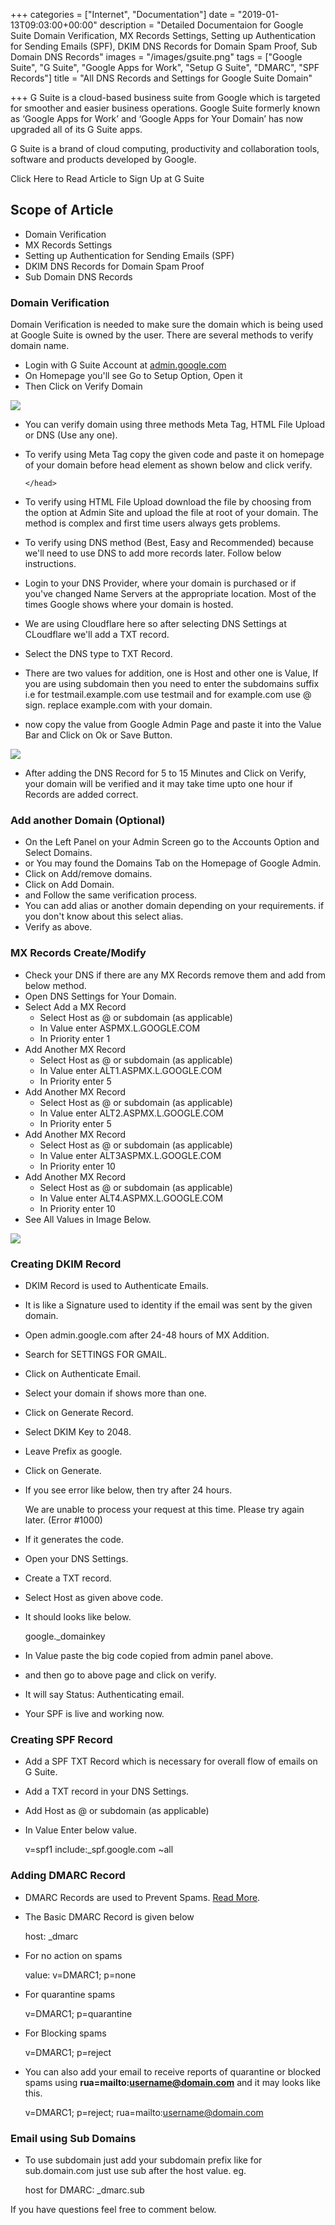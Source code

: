 +++
categories = ["Internet", "Documentation"]
date = "2019-01-13T09:03:00+00:00"
description = "Detailed Documentaion for Google Suite Domain Verification, MX Records Settings, Setting up Authentication for Sending Emails (SPF), DKIM DNS Records for Domain Spam Proof, Sub Domain DNS Records"
images = "/images/gsuite.png"
tags = ["Google Suite", "G Suite", "Google Apps for Work", "Setup G Suite", "DMARC", "SPF Records"]
title = "All DNS Records and Settings for Google Suite Domain"

+++
G Suite is a cloud-based business suite from Google which is targeted for smoother and easier business operations. Google Suite formerly known as ‘Google Apps for Work’ and ‘Google Apps for Your Domain’ has now upgraded all of its G Suite apps.

G Suite is a brand of cloud computing, productivity and collaboration tools, software and products developed by Google.

Click Here to Read Article to Sign Up at G Suite

## Scope of Article

* Domain Verification
* MX Records Settings
* Setting up Authentication for Sending Emails (SPF)
* DKIM DNS Records for Domain Spam Proof
* Sub Domain DNS Records

### Domain Verification

Domain Verification is needed to make sure the domain which is being used at Google Suite is owned by the user. There are several methods to verify domain name.

* Login with G Suite Account at [admin.google.com](https://admin.google.com)
* On Homepage you'll see Go to Setup Option, Open it
* Then Click on Verify Domain

![](/images/verify-domain-option.png)

* You can verify domain using three methods Meta Tag, HTML File Upload or DNS (Use any one).
* To verify using Meta Tag copy the given code and paste it on homepage of your domain before head element as shown below and click verify.

      </head>
* To verify using HTML File Upload download the file by choosing from the option at Admin Site and upload the file at root of your domain. The method is complex and first time users always gets problems.
* To verify using DNS method (Best, Easy and Recommended) because we'll need to use DNS to add more records later. Follow below instructions.
* Login to your DNS Provider, where your domain is purchased or if you've changed Name Servers at the appropriate location. Most of the times Google shows where your domain is hosted.
* We are using Cloudflare here so after selecting DNS Settings at CLoudflare we'll add a TXT record.
* Select the DNS type to TXT Record.
* There are two values for addition, one is Host and other one is Value, If you are using subdomain then you need to enter the subdomains suffix i.e for testmail.example.com use testmail and for example.com use @ sign. replace example.com with your domain.
* now copy the value from Google Admin Page and paste it into the Value Bar and Click on Ok or Save Button.

![](/images/dns-addition-txt-verification.png)

* After adding the DNS Record for 5 to 15 Minutes and Click on Verify, your domain will be verified and it may take time upto one hour if Records are added correct.

### Add another Domain (Optional)

* On the Left Panel on your Admin Screen go to the Accounts Option and Select Domains.
* or You may found the Domains Tab on the Homepage of Google Admin.
* Click on Add/remove domains.
* Click on Add Domain.
* and Follow the same verification process.
* You can add alias or another domain depending on your requirements. if you don't know about this select alias.
* Verify as above.

### MX Records Create/Modify

* Check your DNS if there are any MX Records remove them and add from below method.
* Open DNS Settings for Your Domain.
* Select Add a MX Record
  * Select Host as @ or subdomain (as applicable)
  * In Value enter ASPMX.L.GOOGLE.COM
  * In Priority enter 1
* Add Another MX Record
  * Select Host as @ or subdomain (as applicable)
  * In Value enter ALT1.ASPMX.L.GOOGLE.COM
  * In Priority enter 5
* Add Another MX Record
  * Select Host as @ or subdomain (as applicable)
  * In Value enter ALT2.ASPMX.L.GOOGLE.COM
  * In Priority enter 5
* Add Another MX Record
  * Select Host as @ or subdomain (as applicable)
  * In Value enter ALT3ASPMX.L.GOOGLE.COM
  * In Priority enter 10
* Add Another MX Record
  * Select Host as @ or subdomain (as applicable)
  * In Value enter ALT4.ASPMX.L.GOOGLE.COM
  * In Priority enter 10
* See All Values in Image Below.

![](/images/mx-values-g-suite.png)

### Creating DKIM Record

* DKIM Record is used to Authenticate Emails.
* It is like a Signature used to identity if the email was sent by the given domain.
* Open admin.google.com after 24-48 hours of MX Addition.
* Search for SETTINGS FOR GMAIL.
* Click on Authenticate Email.
* Select your domain if shows more than one.
* Click on Generate Record.
* Select DKIM Key to 2048.
* Leave Prefix as google.
* Click on Generate.
* If you see error like below, then try after 24 hours.

  We are unable to process your request at this time. Please try again later. (Error #1000)
* If it generates the code.
* Open your DNS Settings.
* Create a TXT record.
* Select Host as given above code.
* It should looks like below.

  google._domainkey
* In Value paste the big code copied from admin panel above.
* and then go to above page and click on verify.
* It will say Status: Authenticating email.
* Your SPF is live and working now.

### Creating SPF Record

* Add a SPF TXT Record which is necessary for overall flow of emails on G Suite.
* Add a TXT record in your DNS Settings.
* Add Host as @ or subdomain (as applicable)
* In Value Enter below value.

  v=spf1 include:_spf.google.com \~all

### Adding DMARC Record

* DMARC Records are used to Prevent Spams. [Read More](https://support.google.com/a/answer/2466580?hl=en).
* The Basic DMARC Record is given below

    host:  _dmarc

* For no action on spams

    value: v=DMARC1; p=none

* For quarantine spams

    v=DMARC1; p=quarantine

* For Blocking spams

    v=DMARC1; p=reject

* You can also add your email to receive reports of quarantine or blocked spams using **rua=mailto:username@domain.com** and it may looks like this.

    v=DMARC1; p=reject; rua=mailto:username@domain.com

### Email using Sub Domains

* To use subdomain just add your subdomain prefix like for sub.domain.com just use sub after the host value. eg.

    host for DMARC: _dmarc.sub

If you have questions feel free to comment below.